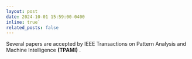 ```yaml
---
layout: post
date: 2024-10-01 15:59:00-0400
inline: true`
related_posts: false
---
```

Several papers are accepted by IEEE Transactions on Pattern Analysis and Machine Intelligence **(TPAMI)** .
